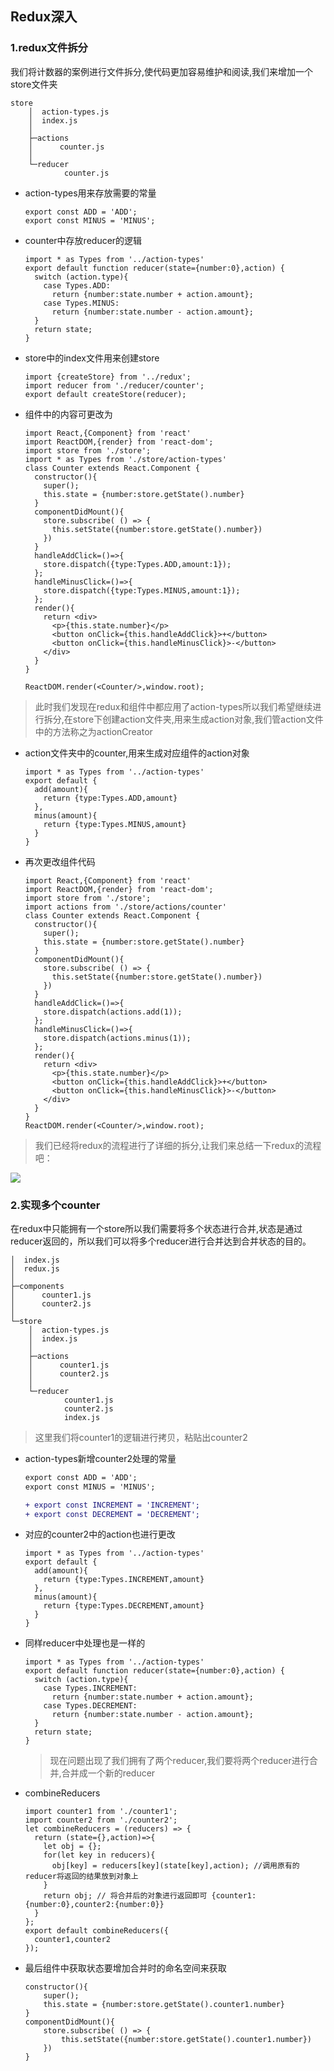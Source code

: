 ## Redux深入
### 1.redux文件拆分
我们将计数器的案例进行文件拆分,使代码更加容易维护和阅读,我们来增加一个store文件夹
```
store
    │  action-types.js
    │  index.js
    │
    ├─actions
    │      counter.js
    │
    └─reducer
            counter.js
```

- action-types用来存放需要的常量
    ```
    export const ADD = 'ADD';
    export const MINUS = 'MINUS';
    ```

- counter中存放reducer的逻辑
    ```
    import * as Types from '../action-types'
    export default function reducer(state={number:0},action) {
      switch (action.type){
        case Types.ADD:
          return {number:state.number + action.amount};
        case Types.MINUS:
          return {number:state.number - action.amount};
      }
      return state;
    }
    ```

- store中的index文件用来创建store
    ```
    import {createStore} from '../redux';
    import reducer from './reducer/counter';
    export default createStore(reducer);
    ```

- 组件中的内容可更改为

    ```
    import React,{Component} from 'react'
    import ReactDOM,{render} from 'react-dom';
    import store from './store';
    import * as Types from './store/action-types'
    class Counter extends React.Component {
      constructor(){
        super();
        this.state = {number:store.getState().number}
      }
      componentDidMount(){
        store.subscribe( () => {
          this.setState({number:store.getState().number})
        })
      }
      handleAddClick=()=>{
        store.dispatch({type:Types.ADD,amount:1});
      };
      handleMinusClick=()=>{
        store.dispatch({type:Types.MINUS,amount:1});
      };
      render(){
        return <div>
          <p>{this.state.number}</p>
          <button onClick={this.handleAddClick}>+</button>
          <button onClick={this.handleMinusClick}>-</button>
        </div>
      }
    }

    ReactDOM.render(<Counter/>,window.root);
    ```

> 此时我们发现在redux和组件中都应用了action-types所以我们希望继续进行拆分,在store下创建action文件夹,用来生成action对象,我们管action文件中的方法称之为actionCreator

- action文件夹中的counter,用来生成对应组件的action对象
    ```
    import * as Types from '../action-types'
    export default {
      add(amount){
        return {type:Types.ADD,amount}
      },
      minus(amount){
        return {type:Types.MINUS,amount}
      }
    }
    ```

- 再次更改组件代码
    ```
    import React,{Component} from 'react'
    import ReactDOM,{render} from 'react-dom';
    import store from './store';
    import actions from './store/actions/counter'
    class Counter extends React.Component {
      constructor(){
        super();
        this.state = {number:store.getState().number}
      }
      componentDidMount(){
        store.subscribe( () => {
          this.setState({number:store.getState().number})
        })
      }
      handleAddClick=()=>{
        store.dispatch(actions.add(1));
      };
      handleMinusClick=()=>{
        store.dispatch(actions.minus(1));
      };
      render(){
        return <div>
          <p>{this.state.number}</p>
          <button onClick={this.handleAddClick}>+</button>
          <button onClick={this.handleMinusClick}>-</button>
        </div>
      }
    }
    ReactDOM.render(<Counter/>,window.root);
    ```
    
> 我们已经将redux的流程进行了详细的拆分,让我们来总结一下redux的流程吧：

![](http://son.fullstackjavascript.cn/redux.png)


### 2.实现多个counter
在redux中只能拥有一个store所以我们需要将多个状态进行合并,状态是通过reducer返回的，所以我们可以将多个reducer进行合并达到合并状态的目的。
```
│  index.js
│  redux.js
│
├─components
│      counter1.js
│      counter2.js
│
└─store
    │  action-types.js
    │  index.js
    │
    ├─actions
    │      counter1.js
    │      counter2.js
    │
    └─reducer
            counter1.js
            counter2.js
            index.js
```

> 这里我们将counter1的逻辑进行拷贝，粘贴出counter2

- action-types新增counter2处理的常量

    ```diff
    export const ADD = 'ADD';
    export const MINUS = 'MINUS';

    + export const INCREMENT = 'INCREMENT';
    + export const DECREMENT = 'DECREMENT';
    ```

- 对应的counter2中的action也进行更改

    ```
    import * as Types from '../action-types'
    export default {
      add(amount){
        return {type:Types.INCREMENT,amount}
      },
      minus(amount){
        return {type:Types.DECREMENT,amount}
      }
    }
    ```

- 同样reducer中处理也是一样的

    ```
    import * as Types from '../action-types'
    export default function reducer(state={number:0},action) {
      switch (action.type){
        case Types.INCREMENT:
          return {number:state.number + action.amount};
        case Types.DECREMENT:
          return {number:state.number - action.amount};
      }
      return state;
    }
    ```

    > 现在问题出现了我们拥有了两个reducer,我们要将两个reducer进行合并,合并成一个新的reducer

-  combineReducers
    ```
    import counter1 from './counter1';
    import counter2 from './counter2';
    let combineReducers = (reducers) => {
      return (state={},action)=>{
        let obj = {};
        for(let key in reducers){
          obj[key] = reducers[key](state[key],action); //调用原有的reducer将返回的结果放到对象上
        }
        return obj; // 将合并后的对象进行返回即可 {counter1:{number:0},counter2:{number:0}}
      }
    };
    export default combineReducers({
      counter1,counter2
    });
    ```

- 最后组件中获取状态要增加合并时的命名空间来获取
    ```
    constructor(){
        super();
        this.state = {number:store.getState().counter1.number}
    }
    componentDidMount(){
        store.subscribe( () => {
            this.setState({number:store.getState().counter1.number})
        })
    }
    ```






